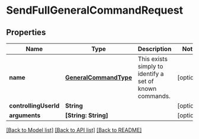 # SendFullGeneralCommandRequest

## Properties
Name | Type | Description | Notes
------------ | ------------- | ------------- | -------------
**name** | [**GeneralCommandType**](GeneralCommandType.md) | This exists simply to identify a set of known commands. | [optional] 
**controllingUserId** | **String** |  | [optional] 
**arguments** | **[String: String]** |  | [optional] 

[[Back to Model list]](../README.md#documentation-for-models) [[Back to API list]](../README.md#documentation-for-api-endpoints) [[Back to README]](../README.md)


